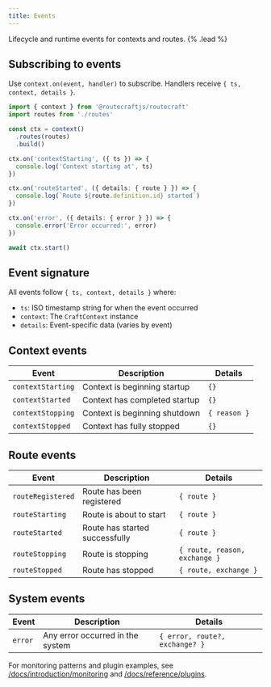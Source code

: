 ```yaml
---
title: Events
---
```


Lifecycle and runtime events for contexts and routes. {% .lead %}

## Subscribing to events

Use `context.on(event, handler)` to subscribe. Handlers receive `{ ts, context, details }`.

```ts
import { context } from '@routecraftjs/routecraft'
import routes from './routes'

const ctx = context()
  .routes(routes)
  .build()

ctx.on('contextStarting', ({ ts }) => {
  console.log('Context starting at', ts)
})

ctx.on('routeStarted', ({ details: { route } }) => {
  console.log(`Route ${route.definition.id} started`)
})

ctx.on('error', ({ details: { error } }) => {
  console.error('Error occurred:', error)
})

await ctx.start()
```

## Event signature

All events follow `{ ts, context, details }` where:
- `ts`: ISO timestamp string for when the event occurred
- `context`: The `CraftContext` instance
- `details`: Event-specific data (varies by event)

## Context events

| Event | Description | Details |
| --- | --- | --- |
| `contextStarting` | Context is beginning startup | `{}` |
| `contextStarted` | Context has completed startup | `{}` |
| `contextStopping` | Context is beginning shutdown | `{ reason }` |
| `contextStopped` | Context has fully stopped | `{}` |

## Route events

| Event | Description | Details |
| --- | --- | --- |
| `routeRegistered` | Route has been registered | `{ route }` |
| `routeStarting` | Route is about to start | `{ route }` |
| `routeStarted` | Route has started successfully | `{ route }` |
| `routeStopping` | Route is stopping | `{ route, reason, exchange }` |
| `routeStopped` | Route has stopped | `{ route, exchange }` |

## System events

| Event | Description | Details |
| --- | --- | --- |
| `error` | Any error occurred in the system | `{ error, route?, exchange? }` |

For monitoring patterns and plugin examples, see [/docs/introduction/monitoring](/docs/introduction/monitoring) and [/docs/reference/plugins](/docs/reference/plugins).


